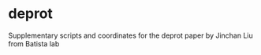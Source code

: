 # deprot
Supplementary scripts and coordinates for the deprot paper by Jinchan Liu from Batista lab
